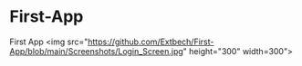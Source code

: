 # First-App
First App
<img src="https://github.com/Extbech/First-App/blob/main/Screenshots/Login_Screen.jpg" height="300" width=300">
